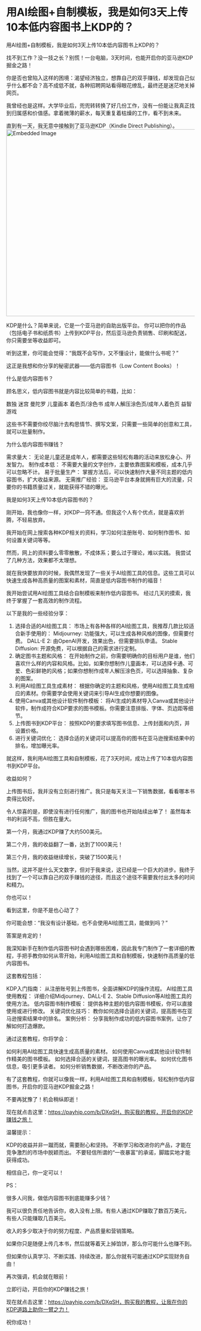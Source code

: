 # 用AI绘图+自制模板，我是如何3天上传10本低内容图书上KDP的？

用AI绘图+自制模板，我是如何3天上传10本低内容图书上KDP的？

找不到工作？没一技之长？别慌！一台电脑，3天时间，也能开启你的亚马逊KDP掘金之路！

你是否也曾陷入这样的困境：渴望经济独立，想靠自己的双手赚钱，却发现自己似乎什么都不会？高不成低不就，各种招聘网站看得眼花缭乱，最终还是迷茫地关掉网页。

我曾经也是这样。大学毕业后，兜兜转转换了好几份工作，没有一份能让我真正找到归属感和价值感。拿着微薄的薪水，每天重复着枯燥的工作，看不到未来。

直到有一天，我无意中接触到了亚马逊KDP（Kindle Direct Publishing）。
<img src="https://raw.githubusercontent.com/sangjk/ythunder/refs/heads/master/we3.jpg" alt="Embedded Image" width="750" height="500">


KDP是什么？简单来说，它是一个亚马逊的自助出版平台。 你可以把你的作品（包括电子书和纸质书）上传到KDP平台，然后亚马逊负责销售、印刷和配送，你只需要坐等收益即可。

听到这里，你可能会觉得：“我既不会写作，又不懂设计，能做什么书呢？”

这正是我想和你分享的秘密武器——低内容图书（Low Content Books）！

什么是低内容图书？

顾名思义，低内容图书就是内容比较简单的书籍，比如：

   数独
   迷宫
   曼陀罗
   儿童画本
   着色页/涂色书
   成年人解压涂色页/成年人着色页
   益智游戏

这些书不需要你绞尽脑汁去构思情节、撰写文案，只需要一些简单的创意和工具，就可以批量制作。

为什么低内容图书赚钱？

   需求量大： 无论是儿童还是成年人，都需要这些轻松有趣的活动来放松身心、开发智力。
   制作成本低： 不需要大量的文字创作，主要依靠图案和模板，成本几乎可以忽略不计。
   易于批量生产： 掌握方法后，可以快速制作大量不同主题的低内容图书，扩大收益来源。
   无需推广经验： 亚马逊平台本身就拥有巨大的流量，只要你的书籍质量过关，就能获得不错的曝光。

我是如何3天上传10本低内容图书的？

刚开始，我也像你一样，对KDP一窍不通。但我这个人有个优点，就是喜欢折腾，不轻易放弃。

我开始在网上搜索各种KDP相关的资料，学习如何注册账号、如何制作图书、如何设置关键词等等。

然而，网上的资料要么零零散散，不成体系；要么过于理论，难以实践。 我尝试了几种方法，效果都不太理想。

就在我快要放弃的时候，我偶然发现了一些关于AI绘图工具的信息。这些工具可以快速生成各种高质量的图案和素材，简直是低内容图书制作的福音！

我开始尝试用AI绘图工具结合自制模板来制作低内容图书。 经过几天的摸索，我终于掌握了一套高效的制作流程。

以下是我的一些经验分享：

1.  选择合适的AI绘图工具： 市场上有各种各样的AI绘图工具，我推荐几款比较适合新手使用的：
       Midjourney: 功能强大，可以生成各种风格的图像，但需要付费。
       DALL-E 2: 由OpenAI开发，效果出色，但需要排队申请。
       Stable Diffusion: 开源免费，可以根据自己的需求进行定制。
2.  确定图书主题和风格： 在开始制作之前，你需要明确你的目标用户是谁，他们喜欢什么样的内容和风格。比如，如果你想制作儿童画本，可以选择卡通、可爱、色彩鲜艳的风格；如果你想制作成年人解压涂色页，可以选择抽象、复杂的图案。
3.  利用AI绘图工具生成素材： 根据你确定的主题和风格，使用AI绘图工具生成相应的素材。你需要学会使用关键词来引导AI生成你想要的图像。
4.  使用Canva或其他设计软件制作模板： 将AI生成的素材导入Canva或其他设计软件，制作成符合KDP要求的图书模板。你需要注意排版、字体、页边距等细节。
5.  上传图书到KDP平台： 按照KDP的要求填写图书信息、上传封面和内页，并设置价格。
6.  进行关键词优化： 选择合适的关键词可以提高你的图书在亚马逊搜索结果中的排名，增加曝光率。

就这样，我利用AI绘图工具和自制模板，花了3天时间，成功上传了10本低内容图书到KDP平台。

收益如何？

上传图书后，我并没有立刻进行推广。我只是每天关注一下销售数据，看看哪本书卖得比较好。

令人惊喜的是，即使没有进行任何推广，我的图书也开始陆续出单了！ 虽然每本书的利润不高，但胜在量大。

第一个月，我通过KDP赚了大约500美元。

第二个月，我的收益翻了一番，达到了1000美元！

第三个月，我的收益继续增长，突破了1500美元！

当然，这并不是什么天文数字，但对于我来说，这已经是一个巨大的进步。我终于找到了一个可以靠自己的双手赚钱的途径，而且这个途径不需要我付出太多的时间和精力。

你也可以！

看到这里，你是不是也心动了？

你可能会想：“我没有设计基础，也不会使用AI绘图工具，能做到吗？”

答案是肯定的！

我深知新手在制作低内容图书时会遇到哪些困难，因此我专门制作了一套详细的教程，手把手教你如何从零开始，利用AI绘图工具和自制模板，快速制作高质量的低内容图书。

这套教程包括：

   KDP入门指南： 从注册账号到上传图书，全面讲解KDP的操作流程。
   AI绘图工具使用教程： 详细介绍Midjourney、DALL-E 2、Stable Diffusion等AI绘图工具的使用方法。
   低内容图书制作模板： 提供各种主题的低内容图书模板，你可以直接使用或进行修改。
   关键词优化技巧： 教你如何选择合适的关键词，提高图书在亚马逊搜索结果中的排名。
   案例分析： 分享我制作成功的低内容图书案例，让你了解如何打造爆款。

通过这套教程，你将学会：

   如何利用AI绘图工具快速生成高质量的素材。
   如何使用Canva或其他设计软件制作精美的图书模板。
   如何选择合适的关键词，提高图书的曝光率。
   如何优化图书信息，吸引更多读者。
   如何分析销售数据，不断改进你的产品。

有了这套教程，你就可以像我一样，利用AI绘图工具和自制模板，轻松制作低内容图书，开启你的亚马逊KDP掘金之路！

不要再犹豫了！机会稍纵即逝！

现在就点击这里：https://payhip.com/b/DXqSH，购买我的教程，开启你的KDP赚钱之旅！

温馨提示：

   KDP的收益并非一蹴而就，需要耐心和坚持。
   不断学习和改进你的产品，才能在竞争激烈的市场中脱颖而出。
   不要轻信所谓的“一夜暴富”的承诺，脚踏实地才能获得成功。

相信自己，你一定可以！

PS：

很多人问我，做低内容图书到底能赚多少钱？

我可以很负责任地告诉你，收入没有上限。有些人通过KDP赚取了数百万美元，有些人只能赚取几百美元。

收入的多少取决于你的努力程度、产品质量和营销策略。

如果你只是随便上传几本书，然后就等着天上掉馅饼，那么你可能什么也赚不到。

但如果你认真学习、不断实践、持续改进，那么你就有可能通过KDP实现财务自由！

再次强调，机会就在眼前！

立即行动，开启你的KDP赚钱之旅！

现在就点击这里：https://payhip.com/b/DXqSH，购买我的教程，让我在你的KDP道路上助你一臂之力！

祝你成功！